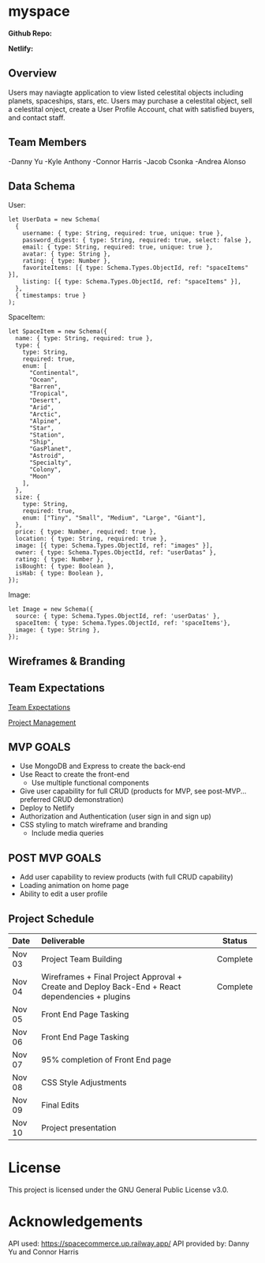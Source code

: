 # myspace

**Github Repo:** 

**Netlify:** 

## Overview
Users may naviagte application to view listed celestital objects including planets, spaceships, stars, etc. Users may purchase a celestital object, sell a celestital onject, create a User Profile Account, chat with satisfied buyers, and contact staff. 

## Team Members
-Danny Yu
-Kyle Anthony
-Connor Harris
-Jacob Csonka
-Andrea Alonso

## Data Schema

User:

```
let UserData = new Schema(
  {
    username: { type: String, required: true, unique: true },
    password_digest: { type: String, required: true, select: false },
    email: { type: String, required: true, unique: true },
    avatar: { type: String },
    rating: { type: Number },
    favoriteItems: [{ type: Schema.Types.ObjectId, ref: "spaceItems" }],
    listing: [{ type: Schema.Types.ObjectId, ref: "spaceItems" }],
  },
  { timestamps: true }
);

```

SpaceItem:

```
let SpaceItem = new Schema({
  name: { type: String, required: true },
  type: {
    type: String,
    required: true,
    enum: [
      "Continental",
      "Ocean",
      "Barren",
      "Tropical",
      "Desert",
      "Arid",
      "Arctic",
      "Alpine",
      "Star",
      "Station",
      "Ship",
      "GasPlanet",
      "Astroid",
      "Specialty",
      "Colony",
      "Moon"
    ],
  },
  size: {
    type: String,
    required: true,
    enum: ["Tiny", "Small", "Medium", "Large", "Giant"],
  },
  price: { type: Number, required: true },
  location: { type: String, required: true },
  image: [{ type: Schema.Types.ObjectId, ref: "images" }],
  owner: { type: Schema.Types.ObjectId, ref: "userDatas" },
  rating: { type: Number },
  isBought: { type: Boolean },
  isHab: { type: Boolean },
});

```
Image:

```
let Image = new Schema({
  source: { type: Schema.Types.ObjectId, ref: 'userDatas' },
  spaceItem: { type: Schema.Types.ObjectId, ref: 'spaceItems'},
  image: { type: String },
});

```

## Wireframes & Branding



## Team Expectations

[Team Expectations](https://docs.google.com/document/d/1pFeWx5xNfhRX_BMKo0RtF835iyji6VnHI_Y2zRqspks/edit?usp=sharing)

[Project Management](https://trello.com/b/pEV7PxnA/myspace)

## MVP GOALS

- Use MongoDB and Express to create the back-end
- Use React to create the front-end
  - Use multiple functional components
- Give user capability for full CRUD (products for MVP, see post-MVP... preferred CRUD demonstration)
- Deploy to Netlify
- Authorization and Authentication (user sign in and sign up)
- CSS styling to match wireframe and branding
  - Include media queries

## POST MVP GOALS

- Add user capability to review products (with full CRUD capability)
- Loading animation on home page
- Ability to edit a user profile

## Project Schedule

| Date      | Deliverable                                                                                          |  Status  |
| :-------- | :--------------------------------------------------------------------------------------------------  | :------: |
| Nov 03    | Project Team Building                                                                                | Complete |
| Nov 04    | Wireframes + Final Project Approval + Create and Deploy Back-End + React dependencies + plugins      | Complete |
| Nov 05    | Front End Page Tasking                                                                               |          |
| Nov 06    | Front End Page Tasking                                                                               |          |
| Nov 07    | 95% completion of Front End page                                                                     |          |
| Nov 08    | CSS Style Adjustments                                                                                |          |
| Nov 09    | Final Edits                                                                                          |          |
| Nov 10    | Project presentation                                                                                 |          |
                                                                               

# License
This project is licensed under the GNU General Public License v3.0.

# Acknowledgements
API used: https://spacecommerce.up.railway.app/
API provided by: Danny Yu and Connor Harris

